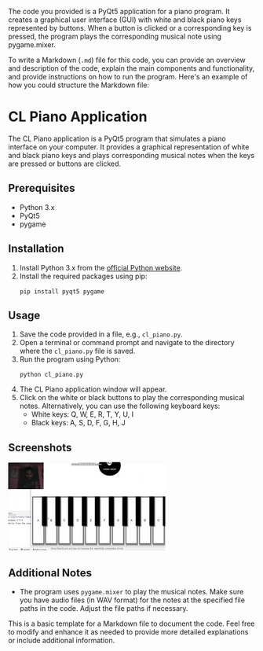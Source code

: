 The code you provided is a PyQt5 application for a piano program. It creates a graphical user interface (GUI) with white and black piano keys represented by buttons. When a button is clicked or a corresponding key is pressed, the program plays the corresponding musical note using pygame.mixer.

To write a Markdown (`.md`) file for this code, you can provide an overview and description of the code, explain the main components and functionality, and provide instructions on how to run the program. Here's an example of how you could structure the Markdown file:

# CL Piano Application

The CL Piano application is a PyQt5 program that simulates a piano interface on your computer. It provides a graphical representation of white and black piano keys and plays corresponding musical notes when the keys are pressed or buttons are clicked.

## Prerequisites
- Python 3.x
- PyQt5
- pygame

## Installation
1. Install Python 3.x from the [official Python website](https://www.python.org).
2. Install the required packages using pip:
   ```shell
   pip install pyqt5 pygame
   ```

## Usage
1. Save the code provided in a file, e.g., `cl_piano.py`.
2. Open a terminal or command prompt and navigate to the directory where the `cl_piano.py` file is saved.
3. Run the program using Python:
   ```shell
   python cl_piano.py
   ```
4. The CL Piano application window will appear.
5. Click on the white or black buttons to play the corresponding musical notes. Alternatively, you can use the following keyboard keys:
   - White keys: Q, W, E, R, T, Y, U, I
   - Black keys: A, S, D, F, G, H, J
## Screenshots

![pyQt5 piano](mq2.jpg)
## Additional Notes
- The program uses `pygame.mixer` to play the musical notes. Make sure you have audio files (in WAV format) for the notes at the specified file paths in the code. Adjust the file paths if necessary.

This is a basic template for a Markdown file to document the code. Feel free to modify and enhance it as needed to provide more detailed explanations or include additional information.
